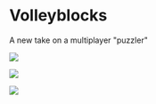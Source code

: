 # Volleyblocks
A new take on a multiplayer "puzzler"

![](https://i.imgur.com/qURXA3J.gif)

![](https://i.imgur.com/hrPuWs3.gif)

![](https://i.imgur.com/WdjcC1v.gif)
